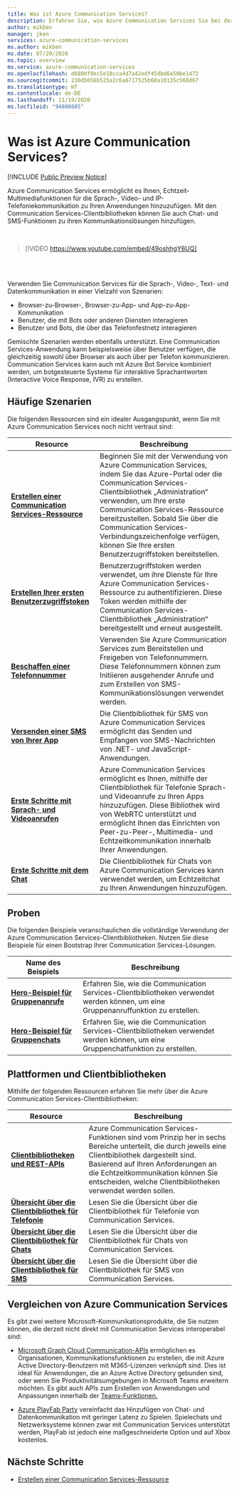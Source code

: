 ```yaml
---
title: Was ist Azure Communication Services?
description: Erfahren Sie, wie Azure Communication Services Sie bei der Entwicklung umfassender Benutzererfahrungen mit Echtzeitkommunikation unterstützt.
author: mikben
manager: jken
services: azure-communication-services
ms.author: mikben
ms.date: 07/20/2020
ms.topic: overview
ms.service: azure-communication-services
ms.openlocfilehash: d680df0ec5e18cca4d7a42edf45dbd6a50be1472
ms.sourcegitcommit: 230d5656b525a2c6a6717525b68a10135c568d67
ms.translationtype: HT
ms.contentlocale: de-DE
ms.lasthandoff: 11/19/2020
ms.locfileid: "94888605"
---
```

# <a name="what-is-azure-communication-services"></a>Was ist Azure Communication Services?

[!INCLUDE [Public Preview Notice](./includes/public-preview-include.md)]

Azure Communication Services ermöglicht es Ihnen, Echtzeit-Multimediafunktionen für die Sprach-, Video- und IP-Telefoniekommunikation zu Ihren Anwendungen hinzuzufügen. Mit den Communication Services-Clientbibliotheken können Sie auch Chat- und SMS-Funktionen zu ihren Kommunikationslösungen hinzufügen.

<br>

> [!VIDEO https://www.youtube.com/embed/49oshhgY6UQ]

<br>
<br>

Verwenden Sie Communication Services für die Sprach-, Video-, Text- und Datenkommunikation in einer Vielzahl von Szenarien:

- Browser-zu-Browser-, Browser-zu-App- und App-zu-App-Kommunikation
- Benutzer, die mit Bots oder anderen Diensten interagieren
- Benutzer und Bots, die über das Telefonfestnetz interagieren

Gemischte Szenarien werden ebenfalls unterstützt. Eine Communication Services-Anwendung kann beispielsweise über Benutzer verfügen, die gleichzeitig sowohl über Browser als auch über per Telefon kommunizieren. Communication Services kann auch mit Azure Bot Service kombiniert werden, um botgesteuerte Systeme für interaktive Sprachantworten (Interactive Voice Response, IVR) zu erstellen.

## <a name="common-scenarios"></a>Häufige Szenarien

Die folgenden Ressourcen sind ein idealer Ausgangspunkt, wenn Sie mit Azure Communication Services noch nicht vertraut sind:
<br>

| Resource                               |Beschreibung                           |
|---                                    |---                                   |
|**[Erstellen einer Communication Services-Ressource](./quickstarts/create-communication-resource.md)**|Beginnen Sie mit der Verwendung von Azure Communication Services, indem Sie das Azure-Portal oder die Communication Services-Clientbibliothek „Administration“ verwenden, um Ihre erste Communication Services-Ressource bereitzustellen. Sobald Sie über die Communication Services-Verbindungszeichenfolge verfügen, können Sie Ihre ersten Benutzerzugriffstoken bereitstellen.|
|**[Erstellen Ihrer ersten Benutzerzugriffstoken](./quickstarts/access-tokens.md)**|Benutzerzugriffstoken werden verwendet, um ihre Dienste für Ihre Azure Communication Services-Ressource zu authentifizieren. Diese Token werden mithilfe der Communication Services-Clientbibliothek „Administration“ bereitgestellt und erneut ausgestellt.|
|**[Beschaffen einer Telefonnummer](./quickstarts/telephony-sms/get-phone-number.md)**|Verwenden Sie Azure Communication Services zum Bereitstellen und Freigeben von Telefonnummern. Diese Telefonnummern können zum Initiieren ausgehender Anrufe und zum Erstellen von SMS-Kommunikationslösungen verwendet werden.|
|**[Versenden einer SMS von Ihrer App](./quickstarts/telephony-sms/send.md)**|Die Clientbibliothek für SMS von Azure Communication Services ermöglicht das Senden und Empfangen von SMS-Nachrichten von .NET- und JavaScript-Anwendungen.|
|**[Erste Schritte mit Sprach- und Videoanrufen](./quickstarts/voice-video-calling/getting-started-with-calling.md)**| Azure Communication Services ermöglicht es Ihnen, mithilfe der Clientbibliothek für Telefonie Sprach- und Videoanrufe zu Ihren Apps hinzuzufügen. Diese Bibliothek wird von WebRTC unterstützt und ermöglicht Ihnen das Einrichten von Peer-zu-Peer-, Multimedia- und Echtzeitkommunikation innerhalb Ihrer Anwendungen.|
|**[Erste Schritte mit dem Chat](./quickstarts/chat/get-started.md)**|Die Clientbibliothek für Chats von Azure Communication Services kann verwendet werden, um Echtzeitchat zu Ihren Anwendungen hinzuzufügen.|


## <a name="samples"></a>Proben

Die folgenden Beispiele veranschaulichen die vollständige Verwendung der Azure Communication Services-Clientbibliotheken. Nutzen Sie diese Beispiele für einen Bootstrap Ihrer Communication Services-Lösungen.
<br>

| Name des Beispiels                               | Beschreibung                           |
|---                                    |---                                   |
|**[Hero-Beispiel für Gruppenanrufe](./samples/calling-hero-sample.md)**|Erfahren Sie, wie die Communication Services-Clientbibliotheken verwendet werden können, um eine Gruppenanruffunktion zu erstellen.|
|**[Hero-Beispiel für Gruppenchats](./samples/chat-hero-sample.md)**|Erfahren Sie, wie die Communication Services-Clientbibliotheken verwendet werden können, um eine Gruppenchatfunktion zu erstellen.|


## <a name="platforms-and-client-libraries"></a>Plattformen und Clientbibliotheken

Mithilfe der folgenden Ressourcen erfahren Sie mehr über die Azure Communication Services-Clientbibliotheken:

| Resource                               | Beschreibung                           |
|---                                    |---                                   |
|**[Clientbibliotheken und REST-APIs](./concepts/sdk-options.md)**|Azure Communication Services-Funktionen sind vom Prinzip her in sechs Bereiche unterteilt, die durch jeweils eine Clientbibliothek dargestellt sind. Basierend auf Ihren Anforderungen an die Echtzeitkommunikation können Sie entscheiden, welche Clientbibliotheken verwendet werden sollen.|
|**[Übersicht über die Clientbibliothek für Telefonie](./concepts/voice-video-calling/calling-sdk-features.md)**|Lesen Sie die Übersicht über die Clientbibliothek für Telefonie von Communication Services.|
|**[Übersicht über die Clientbibliothek für Chats](./concepts/chat/sdk-features.md)**|Lesen Sie die Übersicht über die Clientbibliothek für Chats von Communication Services.|
|**[Übersicht über die Clientbibliothek für SMS](./concepts/telephony-sms/sdk-features.md)**|Lesen Sie die Übersicht über die Clientbibliothek für SMS von Communication Services.|

## <a name="compare-azure-communication-services"></a>Vergleichen von Azure Communication Services

Es gibt zwei weitere Microsoft-Kommunikationsprodukte, die Sie nutzen können, die derzeit nicht direkt mit Communication Services interoperabel sind:

 - [Microsoft Graph Cloud Communication-APIs](/graph/cloud-communications-concept-overview) ermöglichen es Organisationen, Kommunikationsfunktionen zu erstellen, die mit Azure Active Directory-Benutzern mit M365-Lizenzen verknüpft sind. Dies ist ideal für Anwendungen, die an Azure Active Directory gebunden sind, oder wenn Sie Produktivitätsumgebungen in Microsoft Teams erweitern möchten. Es gibt auch APIs zum Erstellen von Anwendungen und Anpassungen innerhalb der [Teams-Funktionen.](/microsoftteams/platform/?preserve-view=true&view=msteams-client-js-latest)

 - [Azure PlayFab Party](/gaming/playfab/features/multiplayer/networking/) vereinfacht das Hinzufügen von Chat- und Datenkommunikation mit geringer Latenz zu Spielen. Spielechats und Netzwerksysteme können zwar mit Communication Services unterstützt werden, PlayFab ist jedoch eine maßgeschneiderte Option und auf Xbox kostenlos.


## <a name="next-steps"></a>Nächste Schritte

 - [Erstellen einer Communication Services-Ressource](./quickstarts/create-communication-resource.md)